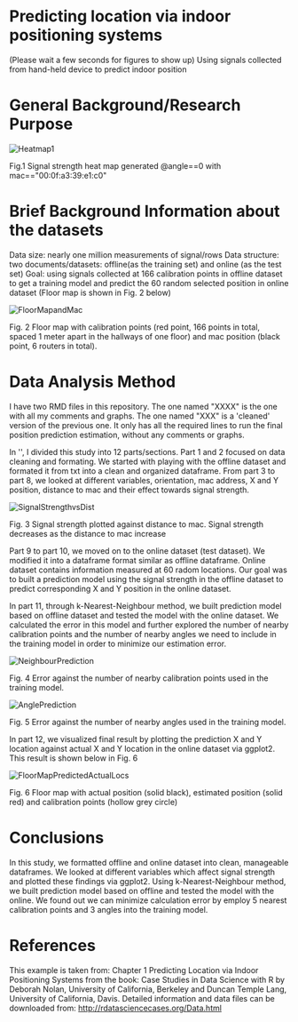 # Predicting location via indoor positioning systems

(Please wait a few seconds for figures to show up)
Using signals collected from hand-held device to predict indoor position

# General Background/Research Purpose



![Heatmap1](doc/Heatmap1.png?raw=true "FirstHeatmap")

Fig.1 Signal strength heat map generated @angle==0 with mac=="00:0f:a3:39:e1:c0"

# Brief Background Information about the datasets

Data size: nearly one million measurements of signal/rows
Data structure: two documents/datasets: offline(as the training set) and online (as the test set)
Goal: using signals collected at 166 calibration points in offline dataset to get a training model and predict the 60 random selected position in online dataset (Floor map is shown in Fig. 2 below)

![FloorMapandMac](doc/CalibPointandMac.png?raw=true "FloorMapandMac")

Fig. 2 Floor map with calibration points (red point, 166 points in total, spaced 1 meter apart in the hallways of one floor) and mac position (black point, 6 routers in total).

# Data Analysis Method

I have two RMD files in this repository. The one named "XXXX" is the one with all my comments and graphs. The one named "XXX" is a 'cleaned' version of the previous one. It only has all the required lines to run the final position prediction estimation, without any comments or graphs.

In '', I divided this study into 12 parts/sections. Part 1 and 2 focused on data cleaning and formating. We started with playing with the offline dataset and formated it from txt into a clean and organized dataframe. From part 3 to part 8, we looked at different variables, orientation, mac address, X and Y position, distance to mac and their effect towards signal strength.

![SignalStrengthvsDist](doc/SignalStrengthvsDist.png?raw=true "SignalStrengthvsDist")

Fig. 3 Signal strength plotted against distance to mac. Signal strength decreases as the distance to mac increase

Part 9 to part 10, we moved on to the online dataset (test dataset). We modified it into a dataframe format similar as offline dataframe. Online dataset contains information measured at 60 radom locations. Our goal was to built a prediction model using the signal strength in the offline dataset to predict corresponding X and Y position in the online dataset. 

In part 11, through k-Nearest-Neighbour method, we built prediction model based on offline dataset and tested the model with the online dataset. We calculated the error in this model and further explored the number of nearby calibration points and the number of nearby angles we need to include in the training model in order to minimize our estimation error.

![NeighbourPrediction](doc/NeighbourPrediction.png?raw=true "NeighbourPrediction")

Fig. 4 Error against the number of nearby calibration points used in the training model.

![AnglePrediction](doc/AnglePrediction.png?raw=true "AnglePrediction")

Fig. 5 Error against the number of nearby angles used in the training model.

In part 12, we visualized final result by plotting the prediction X and Y location against actual X and Y location in the online dataset via ggplot2. This result is shown below in Fig. 6

![FloorMapPredictedActualLocs](doc/FloorMapPredictedActualLocs.png?raw=true "FloorMapPredictedActualLocs")

Fig. 6 Floor map with actual position (solid black), estimated position (solid red) and calibration points (hollow grey circle)

# Conclusions

In this study, we formatted offline and online dataset into clean, manageable dataframes. We looked at different variables which affect signal strength and plotted these findings via ggplot2. Using k-Nearest-Neighbour method, we built prediction model based on offline and tested the model with the online. We found out we can minimize calculation error by employ 5 nearest calibration points and 3 angles into the training model.

# References

This example is taken from: Chapter 1 Predicting Location via Indoor Positioning Systems from the book: Case Studies in Data Science with R by Deborah Nolan, University of California, Berkeley and Duncan Temple Lang, University of California, Davis.
Detailed information and data files can be downloaded from: http://rdatasciencecases.org/Data.html
